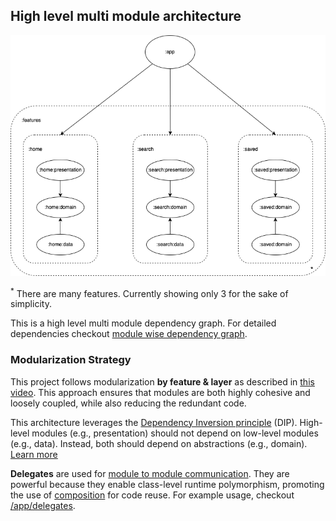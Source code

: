 ## High level multi module architecture
![Dependency graph](/docs/images/coremodulegraph/high_level_module_graph.png)

<sup>*</sup> There are many features. Currently showing only 3 for the sake of simplicity.

This is a high level multi module dependency graph. For detailed dependencies checkout [module wise dependency graph](/docs/images/graphs).

### Modularization Strategy

This project follows modularization <b>by feature & layer</b> as described in [this video](https://youtu.be/16SwTvzDO0A?si=qHSqHXnW8jSHjitB&t=249). This approach ensures that modules are both highly cohesive and loosely coupled, while also reducing the redundant code.

This architecture leverages the [Dependency Inversion principle](https://en.wikipedia.org/wiki/Dependency_inversion_principle) (DIP). High-level modules (e.g., presentation) should not depend on low-level modules (e.g., data). Instead, both should depend on abstractions (e.g., domain). [<u>Learn more</u>](https://developer.android.com/topic/modularization/patterns#dependency_inversion)

<b>Delegates</b> are used for [module to module communication](https://developer.android.com/topic/modularization/patterns#communication). They are powerful because they enable class-level runtime polymorphism, promoting the use of [composition](https://en.wikipedia.org/wiki/Composition_over_inheritance) for code reuse. For example usage, checkout [/app/delegates](app/src/main/java/com/anmolsahi/broncoforreddit/delegates).
